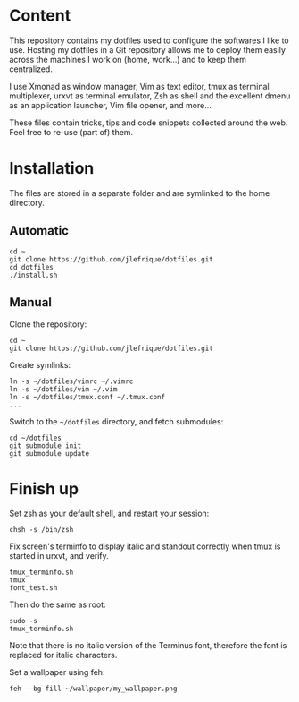 Content
=======

This repository contains my dotfiles used to configure the softwares I like to
use. Hosting my dotfiles in a Git repository allows me to deploy them easily
across the machines I work on (home, work...) and to keep them centralized.

I use Xmonad as window manager, Vim as text editor, tmux as terminal
multiplexer, urxvt as terminal emulator, Zsh as shell and the excellent
dmenu as an application launcher, Vim file opener, and more...

These files contain tricks, tips and code snippets collected around the web.
Feel free to re-use (part of) them.


Installation
============

The files are stored in a separate folder and are symlinked to the home
directory.

Automatic
---------

    cd ~
    git clone https://github.com/jlefrique/dotfiles.git
    cd dotfiles
    ./install.sh

Manual
------

Clone the repository:

    cd ~
    git clone https://github.com/jlefrique/dotfiles.git

Create symlinks:

    ln -s ~/dotfiles/vimrc ~/.vimrc
    ln -s ~/dotfiles/vim ~/.vim
    ln -s ~/dotfiles/tmux.conf ~/.tmux.conf
    ...

Switch to the `~/dotfiles` directory, and fetch submodules:

    cd ~/dotfiles
    git submodule init
    git submodule update


Finish up
=========

Set zsh as your default shell, and restart your session:

    chsh -s /bin/zsh

Fix screen's terminfo to display italic and standout correctly when tmux is
started in urxvt, and verify.

    tmux_terminfo.sh
    tmux
    font_test.sh

Then do the same as root:

    sudo -s
    tmux_terminfo.sh

Note that there is no italic version of the Terminus font, therefore the font
is replaced for italic characters.

Set a wallpaper using feh:

    feh --bg-fill ~/wallpaper/my_wallpaper.png
